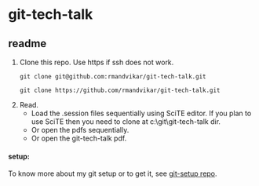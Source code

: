 git-tech-talk
=============


## readme

1. Clone this repo. Use https if ssh does not work.
    ```
    git clone git@github.com:rmandvikar/git-tech-talk.git
    ```
    ```
    git clone https://github.com/rmandvikar/git-tech-talk.git
    ```
2. Read.
   * Load the .session files sequentially using SciTE editor. If you plan to use SciTE then you need to clone at c:\git\git-tech-talk dir.
   * Or open the pdfs sequentially.
   * Or open the git-tech-talk pdf.

#### setup:

To know more about my git setup or to get it, see [git-setup repo](https://github.com/rmandvikar/git-setup).
